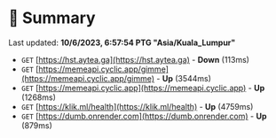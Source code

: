 # 📖 Summary
Last updated: **10/6/2023, 6:57:54 PTG "Asia/Kuala_Lumpur"**

- `GET` [https://hst.aytea.ga](https://hst.aytea.ga) - **Down** (113ms)
- `GET` [https://memeapi.cyclic.app/gimme](https://memeapi.cyclic.app/gimme) - **Up** (3544ms)
- `GET` [https://memeapi.cyclic.app](https://memeapi.cyclic.app) - **Up** (1268ms)
- `GET` [https://klik.ml/health](https://klik.ml/health) - **Up** (4759ms)
- `GET` [https://dumb.onrender.com](https://dumb.onrender.com) - **Up** (879ms)
